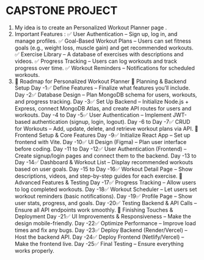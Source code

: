 # CAPSTONE PROJECT 

1. My idea is to create an Personalized Workout Planner page .
2. Important Features :
✅ User Authentication – Sign up, log in, and manage profiles.
✅ Goal-Based Workout Plans – Users can set fitness goals (e.g., weight loss, muscle gain) and get recommended workouts.
✅ Exercise Library – A database of exercises with descriptions and videos.
✅ Progress Tracking – Users can log workouts and track progress over time.
✅ Workout Reminders – Notifications for scheduled workouts.
3. 🚀 Roadmap for Personalized Workout Planner
🔹 Planning & Backend Setup
Day -1✅ Define Features – Finalize what features you’ll include.
Day -2✅ Database Design – Plan MongoDB schema for users, workouts, and progress tracking.
Day -3✅ Set Up Backend – Initialize Node.js + Express, connect MongoDB Atlas, and create API routes for users and workouts.
Day -4 to Day -5✅ User Authentication – Implement JWT-based authentication (signup, login, logout).
Day -6 to Day -7✅ CRUD for Workouts – Add, update, delete, and retrieve workout plans via API.
🔹 Frontend Setup & Core Features
Day -9✅ Initialize React App – Set up frontend with Vite.
Day -10✅ UI Design (Figma) – Plan user interface before coding.
Day -11 to Day -12✅ User Authentication (Frontend) – Create signup/login pages and connect them to the backend.
Day -13 to Day -14✅ Dashboard & Workout List – Display recommended workouts based on user goals.
Day -15 to Day -16✅ Workout Detail Page – Show descriptions, videos, and step-by-step guides for each exercise.
🔹 Advanced Features & Testing
Day -17✅ Progress Tracking – Allow users to log completed workouts.
Day -18✅ Workout Scheduler – Let users set workout reminders (basic notifications).
Day -19✅ Profile Page – Show user stats, progress, and goals.
Day -20✅ Testing Backend & API Calls – Ensure all API endpoints work smoothly.
🔹 Finishing Touches & Deployment
Day -21✅ UI Improvements & Responsiveness – Make the design mobile-friendly.
Day -22✅ Optimize Performance – Improve load times and fix any bugs.
Day -23✅ Deploy Backend (Render/Vercel) – Host the backend API.
Day -24✅ Deploy Frontend (Netlify/Vercel) – Make the frontend live.
Day -25✅ Final Testing – Ensure everything works properly.
